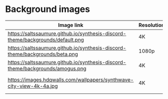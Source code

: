 # Background images

| Image link | Resolution | Image preview |
|-|-|-|
| https://saltssaumure.github.io/synthesis-discord-theme/backgrounds/default.png | 4K | ![Default background image](https://saltssaumure.github.io/synthesis-discord-theme/backgrounds/default.png)|
| https://saltssaumure.github.io/synthesis-discord-theme/backgrounds/beta.png | 1080p | ![Beta background image](https://saltssaumure.github.io/synthesis-discord-theme/backgrounds/beta.png)|
| https://saltssaumure.github.io/synthesis-discord-theme/backgrounds/amogus.png | 4K | ![Amogus background image](https://saltssaumure.github.io/synthesis-discord-theme/backgrounds/amogus.png)|
https://images.hdqwalls.com/wallpapers/synthwave-city-view-4k-4a.jpg | 4K | ![https://images.hdqwalls.com/wallpapers/synthwave-city-view-4k-4a.jpg)|
